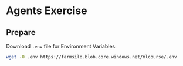 # Agents Exercise

## Prepare

Download `.env` file for Environment Variables:

```bash
wget -O .env https://farmsilo.blob.core.windows.net/mlcourse/.env
```
